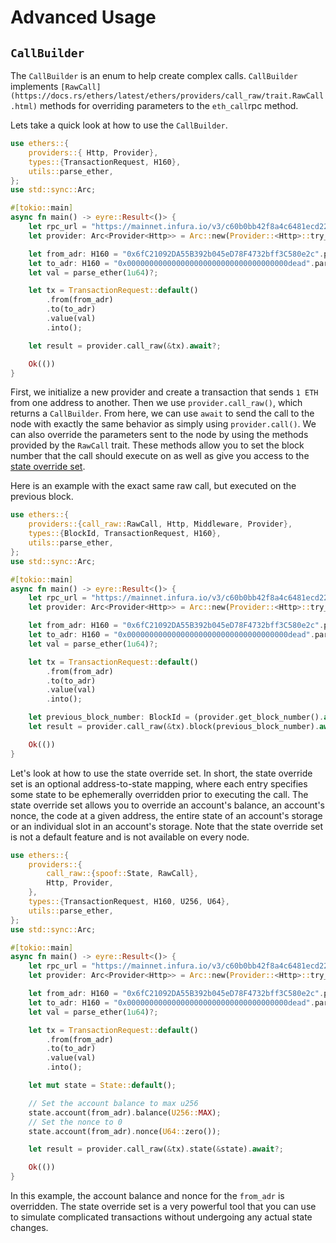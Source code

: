 # Advanced Usage

## `CallBuilder`

The `CallBuilder` is an enum to help create complex calls. `CallBuilder` implements `[RawCall](https://docs.rs/ethers/latest/ethers/providers/call_raw/trait.RawCall.html)` methods for overriding parameters to the `eth_call`rpc method.

Lets take a quick look at how to use the `CallBuilder`.

```rust
use ethers::{
    providers::{ Http, Provider},
    types::{TransactionRequest, H160},
    utils::parse_ether,
};
use std::sync::Arc;

#[tokio::main]
async fn main() -> eyre::Result<()> {
    let rpc_url = "https://mainnet.infura.io/v3/c60b0bb42f8a4c6481ecd229eddaca27";
    let provider: Arc<Provider<Http>> = Arc::new(Provider::<Http>::try_from(rpc_url)?);

    let from_adr: H160 = "0x6fC21092DA55B392b045eD78F4732bff3C580e2c".parse()?;
    let to_adr: H160 = "0x000000000000000000000000000000000000dead".parse()?;
    let val = parse_ether(1u64)?;

    let tx = TransactionRequest::default()
        .from(from_adr)
        .to(to_adr)
        .value(val)
        .into();

    let result = provider.call_raw(&tx).await?;

    Ok(())
}

```

First, we initialize a new provider and create a transaction that sends `1 ETH` from one address to another. Then we use `provider.call_raw()`, which returns a `CallBuilder`. From here, we can use `await` to send the call to the node with exactly the same behavior as simply using `provider.call()`. We can also override the parameters sent to the node by using the methods provided by the `RawCall` trait. These methods allow you to set the block number that the call should execute on as well as give you access to the [state override set](https://geth.ethereum.org/docs/interacting-with-geth/rpc/ns-eth#3-object---state-override-set).

Here is an example with the exact same raw call, but executed on the previous block.

```rust
use ethers::{
    providers::{call_raw::RawCall, Http, Middleware, Provider},
    types::{BlockId, TransactionRequest, H160},
    utils::parse_ether,
};
use std::sync::Arc;

#[tokio::main]
async fn main() -> eyre::Result<()> {
    let rpc_url = "https://mainnet.infura.io/v3/c60b0bb42f8a4c6481ecd229eddaca27";
    let provider: Arc<Provider<Http>> = Arc::new(Provider::<Http>::try_from(rpc_url)?);

    let from_adr: H160 = "0x6fC21092DA55B392b045eD78F4732bff3C580e2c".parse()?;
    let to_adr: H160 = "0x000000000000000000000000000000000000dead".parse()?;
    let val = parse_ether(1u64)?;

    let tx = TransactionRequest::default()
        .from(from_adr)
        .to(to_adr)
        .value(val)
        .into();

    let previous_block_number: BlockId = (provider.get_block_number().await? - 1).into();
    let result = provider.call_raw(&tx).block(previous_block_number).await?;

    Ok(())
}
```

Let's look at how to use the state override set. In short, the state override set is an optional address-to-state mapping, where each entry specifies some state to be ephemerally overridden prior to executing the call. The state override set allows you to override an account's balance, an account's nonce, the code at a given address, the entire state of an account's storage or an individual slot in an account's storage. Note that the state override set is not a default feature and is not available on every node.

```rust
use ethers::{
    providers::{
        call_raw::{spoof::State, RawCall},
        Http, Provider,
    },
    types::{TransactionRequest, H160, U256, U64},
    utils::parse_ether,
};
use std::sync::Arc;

#[tokio::main]
async fn main() -> eyre::Result<()> {
    let rpc_url = "https://mainnet.infura.io/v3/c60b0bb42f8a4c6481ecd229eddaca27";
    let provider: Arc<Provider<Http>> = Arc::new(Provider::<Http>::try_from(rpc_url)?);

    let from_adr: H160 = "0x6fC21092DA55B392b045eD78F4732bff3C580e2c".parse()?;
    let to_adr: H160 = "0x000000000000000000000000000000000000dead".parse()?;
    let val = parse_ether(1u64)?;

    let tx = TransactionRequest::default()
        .from(from_adr)
        .to(to_adr)
        .value(val)
        .into();

    let mut state = State::default();

    // Set the account balance to max u256
    state.account(from_adr).balance(U256::MAX);
    // Set the nonce to 0
    state.account(from_adr).nonce(U64::zero());

    let result = provider.call_raw(&tx).state(&state).await?;

    Ok(())
}
```

In this example, the account balance and nonce for the `from_adr` is overridden. The state override set is a very powerful tool that you can use to simulate complicated transactions without undergoing any actual state changes.

